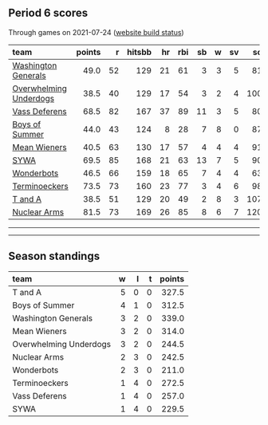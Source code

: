 

## Period 6 scores

Through games on 2021-07-24 ([website build status](https://github.com/brian-bot/pl-site/actions))


|team                                              | points|  r| hitsbb| hr| rbi| sb|  w| sv|  so|   era|  whip|
|:-------------------------------------------------|------:|--:|------:|--:|---:|--:|--:|--:|---:|-----:|-----:|
|[Washington Generals](./washingtongenerals)       |   49.0| 52|    129| 21|  61|  3|  3|  5|  81| 3.449| 1.150|
|[Overwhelming Underdogs](./overwhelmingunderdogs) |   38.5| 40|    129| 17|  54|  3|  2|  4| 100| 4.125| 1.062|
|[Vass Deferens](./vassdeferens)                   |   68.5| 82|    167| 37|  89| 11|  3|  5|  80| 4.106| 1.198|
|[Boys of Summer](./boysofsummer)                  |   44.0| 43|    124|  8|  28|  7|  8|  0|  87| 2.818| 1.121|
|[Mean Wieners](./meanwieners)                     |   40.5| 63|    130| 17|  57|  4|  4|  4|  91| 4.837| 1.388|
|[SYWA](./sywa)                                    |   69.5| 85|    168| 21|  63| 13|  7|  5|  90| 3.744| 1.399|
|[Wonderbots](./wonderbots)                        |   46.5| 66|    159| 18|  65|  7|  4|  4|  63| 4.263| 1.336|
|[Terminoeckers](./terminoeckers)                  |   73.5| 73|    160| 23|  77|  3|  4|  6|  98| 3.101| 1.044|
|[T and A](./tanda)                                |   38.5| 51|    129| 20|  49|  2|  8|  3| 107| 4.418| 1.396|
|[Nuclear Arms](./nucleararms)                     |   81.5| 73|    169| 26|  85|  8|  6|  7| 120| 3.791| 1.233|

* * *
* * *

## Season standings


|team                   |  w|  l|  t| points|
|:----------------------|--:|--:|--:|------:|
|T and A                |  5|  0|  0|  327.5|
|Boys of Summer         |  4|  1|  0|  312.5|
|Washington Generals    |  3|  2|  0|  339.0|
|Mean Wieners           |  3|  2|  0|  314.0|
|Overwhelming Underdogs |  3|  2|  0|  244.5|
|Nuclear Arms           |  2|  3|  0|  242.5|
|Wonderbots             |  2|  3|  0|  211.0|
|Terminoeckers          |  1|  4|  0|  272.5|
|Vass Deferens          |  1|  4|  0|  257.0|
|SYWA                   |  1|  4|  0|  229.5|


